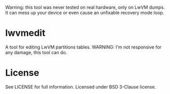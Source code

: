 Warning: this tool was never tested on real hardware, only on LwVM dumps. It can mess up your device or even cause an unfixable recovery mode loop.

lwvmedit
========

A tool for editing LwVM partitions tables. WARNING: I'm not responsive for any damage, this tool can do.


License
=======

See LICENSE for full information. Licensed under BSD 3-Clause license.
